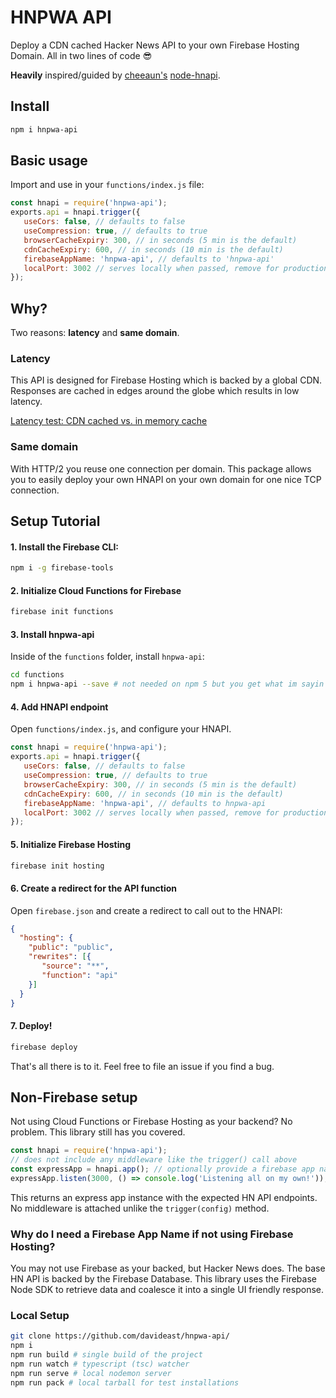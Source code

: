 # HNPWA API

Deploy a CDN cached Hacker News API to your own Firebase Hosting Domain. All in two lines of code 😎

**Heavily** inspired/guided by [cheeaun's](https://github.com/cheeaun) [node-hnapi](https://github.com/cheeaun/node-hnapi).

## Install
```bash
npm i hnpwa-api
```

## Basic usage
Import and use in your `functions/index.js` file:
```js
const hnapi = require('hnpwa-api');
exports.api = hnapi.trigger({
   useCors: false, // defaults to false
   useCompression: true, // defaults to true
   browserCacheExpiry: 300, // in seconds (5 min is the default)
   cdnCacheExpiry: 600, // in seconds (10 min is the default)
   firebaseAppName: 'hnpwa-api', // defaults to 'hnpwa-api'
   localPort: 3002 // serves locally when passed, remove for production
});
```

## Why?
Two reasons: **latency** and **same domain**.

### Latency
This API is designed for Firebase Hosting which is backed by a global CDN. Responses are cached in edges around the globe which results in low latency.

[Latency test: CDN cached vs. in memory cache](https://latency.apex.sh/?url=https%3A%2F%2Fhnpwa-api.firebaseapp.com%2Fnews%3Fpage%3D1&compare=https%3A%2F%2Fnode-hnapi.herokuapp.com%2Fnews%3Fpage%3D1)

### Same domain
With HTTP/2 you reuse one connection per domain. This package allows you to easily deploy your own HNAPI on your own domain for one nice TCP connection.

## Setup Tutorial

#### 1. Install the Firebase CLI: 
```bash
npm i -g firebase-tools
```

#### 2. Initialize Cloud Functions for Firebase
```bash
firebase init functions
```

#### 3. Install hnpwa-api
Inside of the `functions` folder, install `hnpwa-api`:
```bash
cd functions
npm i hnpwa-api --save # not needed on npm 5 but you get what im sayin
```

#### 4. Add HNAPI endpoint
Open `functions/index.js`, and configure your HNAPI.

```js
const hnapi = require('hnpwa-api');
exports.api = hnapi.trigger({
   useCors: false, // defaults to false
   useCompression: true, // defaults to true
   browserCacheExpiry: 300, // in seconds (5 min is the default)
   cdnCacheExpiry: 600, // in seconds (10 min is the default)
   firebaseAppName: 'hnpwa-api', // defaults to hnpwa-api
   localPort: 3002 // serves locally when passed, remove for production
});
```

#### 5. Initialize Firebase Hosting
```bash
firebase init hosting
```

#### 6. Create a redirect for the API function
Open `firebase.json` and create a redirect to call out to the HNAPI:
```json
{
  "hosting": {
    "public": "public",
    "rewrites": [{
       "source": "**",
       "function": "api"
    }]
  }
}
```

#### 7. Deploy!
```bash
firebase deploy
```

That's all there is to it. Feel free to file an issue if you find a bug.


## Non-Firebase setup
Not using Cloud Functions or Firebase Hosting as your backend? No problem. This library still has you covered.

```js
const hnapi = require('hnpwa-api');
// does not include any middleware like the trigger() call above
const expressApp = hnapi.app(); // optionally provide a firebase app name
expressApp.listen(3000, () => console.log('Listening all on my own!'));
```

This returns an express app instance with the expected HN API endpoints. No middleware is attached unlike the `trigger(config)` method. 

### Why do I need a Firebase App Name if not using Firebase Hosting?
You may not use Firebase as your backed, but Hacker News does. The base HN API is backed by the Firebase Database. This library uses the Firebase Node SDK to retrieve data and coalesce it into a single UI friendly response.

### Local Setup
```bash
git clone https://github.com/davideast/hnpwa-api/
npm i
npm run build # single build of the project
npm run watch # typescript (tsc) watcher
npm run serve # local nodemon server
npm run pack # local tarball for test installations
```
